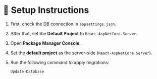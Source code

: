 # 📝 Setup Instructions

1. First, check the DB connection in `appsettings.json`.

2. After that, set the **Default Project** to `React-AspNetCore.Server`.

3. Open **Package Manager Console**.

4. Set the **default project** as the server-side (`React-AspNetCore.Server`).

5. Run the following command to apply migrations:

   ```powershell
   Update-Database
